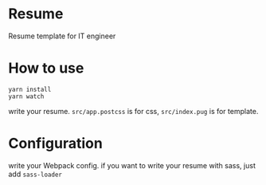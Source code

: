 # Resume

Resume template for IT engineer

# How to use

```
yarn install
yarn watch
```

write your resume. `src/app.postcss` is for css, `src/index.pug` is for template.

# Configuration

write your Webpack config. if you want to write your resume with sass, just add `sass-loader`


